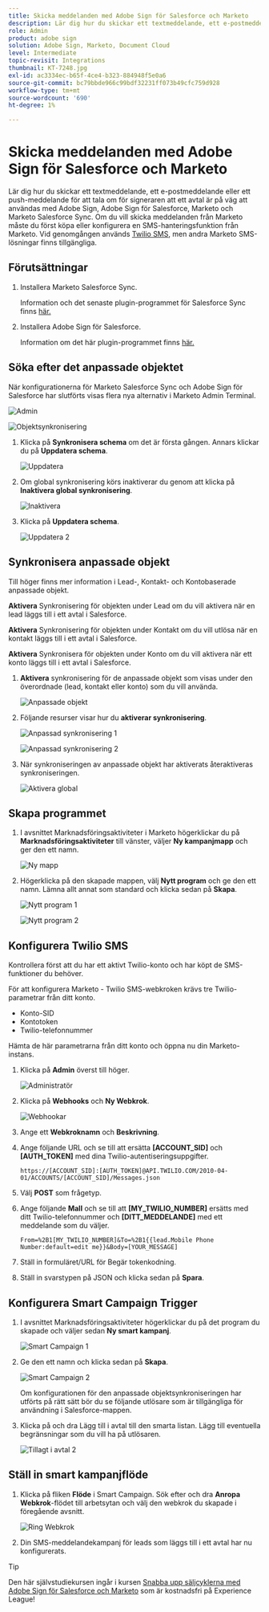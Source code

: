 ```yaml
---
title: Skicka meddelanden med Adobe Sign för Salesforce och Marketo
description: Lär dig hur du skickar ett textmeddelande, ett e-postmeddelande eller ett push-meddelande för att tala om för signeraren att ett avtal är på väg
role: Admin
product: adobe sign
solution: Adobe Sign, Marketo, Document Cloud
level: Intermediate
topic-revisit: Integrations
thumbnail: KT-7248.jpg
exl-id: ac3334ec-b65f-4ce4-b323-884948f5e0a6
source-git-commit: bc79bbde966c99bdf32231ff073b49cfc759d928
workflow-type: tm+mt
source-wordcount: '690'
ht-degree: 1%

---
```


# Skicka meddelanden med Adobe Sign för Salesforce och Marketo

Lär dig hur du skickar ett textmeddelande, ett e-postmeddelande eller ett push-meddelande för att tala om för signeraren att ett avtal är på väg att användas med Adobe Sign, Adobe Sign för Salesforce, Marketo och Marketo Salesforce Sync. Om du vill skicka meddelanden från Marketo måste du först köpa eller konfigurera en SMS-hanteringsfunktion från Marketo. Vid genomgången används [Twilio SMS](https://launchpoint.marketo.com/twilio/twilio-sms-for-marketo/), men andra Marketo SMS-lösningar finns tillgängliga.

## Förutsättningar

1. Installera Marketo Salesforce Sync.

   Information och det senaste plugin-programmet för Salesforce Sync finns [här.](https://experienceleague.adobe.com/docs/marketo/using/product-docs/crm-sync/salesforce-sync/understanding-the-salesforce-sync.html)

1. Installera Adobe Sign för Salesforce.

   Information om det här plugin-programmet finns [här.](https://helpx.adobe.com/ca/sign/using/salesforce-integration-installation-guide.html)

## Söka efter det anpassade objektet

När konfigurationerna för Marketo Salesforce Sync och Adobe Sign för Salesforce har slutförts visas flera nya alternativ i Marketo Admin Terminal.

![Admin](assets/adminTab.png)

![Objektsynkronisering](assets/salesforceAdmin.png)

1. Klicka på **Synkronisera schema** om det är första gången. Annars klickar du på **Uppdatera schema**.

   ![Uppdatera](assets/refreshSchema1.png)

1. Om global synkronisering körs inaktiverar du genom att klicka på **Inaktivera global synkronisering**.

   ![Inaktivera](assets/disableGlobal.png)

1. Klicka på **Uppdatera schema**.

   ![Uppdatera 2](assets/refreshSchema2.png)

## Synkronisera anpassade objekt

Till höger finns mer information i Lead-, Kontakt- och Kontobaserade anpassade objekt.

**Aktivera** Synkronisering för objekten under Lead om du vill aktivera när en lead läggs till i ett avtal i Salesforce.

**Aktivera** Synkronisering för objekten under Kontakt om du vill utlösa när en kontakt läggs till i ett avtal i Salesforce.

**Aktivera** Synkronisera för objekten under Konto om du vill aktivera när ett konto läggs till i ett avtal i Salesforce.

1. **Aktivera** synkronisering för de anpassade objekt som visas under den överordnade (lead, kontakt eller konto) som du vill använda.

   ![Anpassade objekt](assets/customObjects.png)

1. Följande resurser visar hur du **aktiverar synkronisering**.

   ![Anpassad synkronisering 1](assets/customObjectSync1.png)

   ![Anpassad synkronisering 2](assets/customObjectSync2.png)

1. När synkroniseringen av anpassade objekt har aktiverats återaktiveras synkroniseringen.

   ![Aktivera global](assets/enableGlobal.png)

## Skapa programmet

1. I avsnittet Marknadsföringsaktiviteter i Marketo högerklickar du på **Marknadsföringsaktiviteter** till vänster, väljer **Ny kampanjmapp** och ger den ett namn.

   ![Ny mapp](assets/newFolder.png)

1. Högerklicka på den skapade mappen, välj **Nytt program** och ge den ett namn. Lämna allt annat som standard och klicka sedan på **Skapa**.

   ![Nytt program 1](assets/newProgram1.png)

   ![Nytt program 2](assets/newProgram2.png)

## Konfigurera Twilio SMS

Kontrollera först att du har ett aktivt Twilio-konto och har köpt de SMS-funktioner du behöver.

För att konfigurera Marketo - Twilio SMS-webkroken krävs tre Twilio-parametrar från ditt konto.

- Konto-SID
- Kontotoken
- Twilio-telefonnummer

Hämta de här parametrarna från ditt konto och öppna nu din Marketo-instans.

1. Klicka på **Admin** överst till höger.

   ![Administratör](assets/adminTab.png)

1. Klicka på **Webhooks** och **Ny Webkrok**.

   ![Webhookar](assets/webhooks.png)

1. Ange ett **Webkroknamn** och **Beskrivning**.

1. Ange följande URL och se till att ersätta **[ACCOUNT_SID]** och **[AUTH_TOKEN]** med dina Twilio-autentiseringsuppgifter.

   ```
   https://[ACCOUNT_SID]:[AUTH_TOKEN]@API.TWILIO.COM/2010-04-01/ACCOUNTS/[ACCOUNT_SID]/Messages.json
   ```

1. Välj **POST** som frågetyp.

1. Ange följande **Mall** och se till att **[MY_TWILIO_NUMBER]** ersätts med ditt Twilio-telefonnummer och **[DITT_MEDDELANDE]** med ett meddelande som du väljer.

   ```
   From=%2B1[MY_TWILIO_NUMBER]&To=%2B1{{lead.Mobile Phone Number:default=edit me}}&Body=[YOUR_MESSAGE]
   ```

1. Ställ in formuläret/URL för Begär tokenkodning.

1. Ställ in svarstypen på JSON och klicka sedan på **Spara**.

## Konfigurera Smart Campaign Trigger

1. I avsnittet Marknadsföringsaktiviteter högerklickar du på det program du skapade och väljer sedan **Ny smart kampanj**.

   ![Smart Campaign 1](assets/smartCampaign1.png)

1. Ge den ett namn och klicka sedan på **Skapa**.

   ![Smart Campaign 2](assets/smartCampaign3.png)

   Om konfigurationen för den anpassade objektsynkroniseringen har utförts på rätt sätt bör du se följande utlösare som är tillgängliga för användning i Salesforce-mappen.

1. Klicka på och dra Lägg till i avtal till den smarta listan. Lägg till eventuella begränsningar som du vill ha på utlösaren.

   ![Tillagt i avtal 2](assets/addedToAgreement2.png)

## Ställ in smart kampanjflöde

1. Klicka på fliken **Flöde** i Smart Campaign. Sök efter och dra **Anropa Webkrok**-flödet till arbetsytan och välj den webkrok du skapade i föregående avsnitt.

   ![Ring Webkrok](assets/callWebhook.png)

1. Din SMS-meddelandekampanj för leads som läggs till i ett avtal har nu konfigurerats.

>[!TIP]
>
>Den här självstudiekursen ingår i kursen [Snabba upp säljcyklerna med Adobe Sign för Salesforce och Marketo](https://experienceleague.adobe.com/?recommended=Sign-U-1-2021.1) som är kostnadsfri på Experience League!